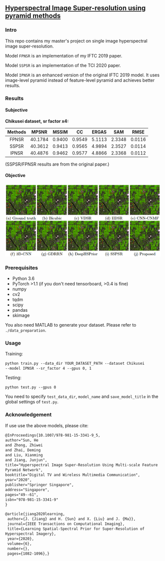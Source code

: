 ## [Hyperspectral Image Super-resolution using pyramid methods](https://haydenhs.github.io/HyperSR/)

### Intro

This repo contains my master's project on single image hyperspectral image super-resolution.

Model `FPNSR` is an implementation of my IFTC 2019 paper.

Model `SSPSR` is an implementation of the TCI 2020 paper.

Model `IPNSR` is an enhanced version of the original IFTC 2019 model. It uses image-level pyramid instead of feature-level pyramid and achieves better results.

### Results

#### Subjective
**Chikusei dataset, sr factor x4:**

| Methods| MPSNR | MSSIM | CC | ERGAS | SAM | RMSE |
| :----:| :----: | :----: | :----: | :----: | :----: | :----: |
|FPNSR|40.1784|0.9400|0.9549|5.1113|2.3348|0.0116|
|SSPSR|40.3612|0.9413|0.9565|4.9894|2.3527|0.0114|
|IPNSR|40.4876|0.9462|0.9577|4.8866|2.3368|0.0112|

(SSPSR/FPNSR results are from the original paper.)

#### Objective
![](./figs/results.png)

### Prerequisites

* Python 3.6
* PyTorch >1.1 (if you don't need tensorboard, >0.4 is fine)
* numpy
* cv2
* tqdm
* scipy
* pandas
* skimage

You also need MATLAB to generate your dataset. Please refer to `./data_preparation`.

### Usage

Training:

```
python train.py --data_dir YOUR_DATASET_PATH --dataset Chikusei 
--model IPNSR --sr_factor 4 --gpus 0, 1
```

Testing:

```
python test.py --gpus 0
```
You need to specify `test_data_dir`, `model_name` and `save_model_title` in the global settings of `test.py`.

### Acknowledgement

If use use the above models, please cite:

```
@InProceedings{10.1007/978-981-15-3341-9_5,
author="Sun, He
and Zhong, Zhiwei
and Zhai, Deming
and Liu, Xianming
and Jiang, Junjun",
title="Hyperspectral Image Super-Resolution Using Multi-scale Feature Pyramid Network",
booktitle="Digital TV and Wireless Multimedia Communication",
year="2020",
publisher="Springer Singapore",
address="Singapore",
pages="49--61",
isbn="978-981-15-3341-9"
}
```

```
@article{jiang2020learning,
 author={J. {Jiang} and H. {Sun} and X. {Liu} and J. {Ma}}, 
 journal={IEEE Transactions on Computational Imaging}, 
 title={Learning Spatial-Spectral Prior for Super-Resolution of Hyperspectral Imagery}, 
 year={2020}, 
 volume={6}, 
 number={}, 
 pages={1082-1096},}
```